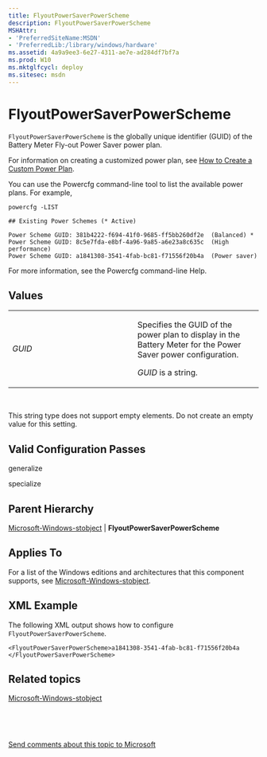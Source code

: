 ```yaml
---
title: FlyoutPowerSaverPowerScheme
description: FlyoutPowerSaverPowerScheme
MSHAttr:
- 'PreferredSiteName:MSDN'
- 'PreferredLib:/library/windows/hardware'
ms.assetid: 4a9a9ee3-6e27-4311-ae7e-ad284df7bf7a
ms.prod: W10
ms.mktglfcycl: deploy
ms.sitesec: msdn
---
```


# FlyoutPowerSaverPowerScheme


`FlyoutPowerSaverPowerScheme` is the globally unique identifier (GUID) of the Battery Meter Fly-out Power Saver power plan.

For information on creating a customized power plan, see [How to Create a Custom Power Plan](http://go.microsoft.com/fwlink/?LinkId=206617).

You can use the Powercfg command-line tool to list the available power plans. For example,

``` syntax
powercfg -LIST

## Existing Power Schemes (* Active)

Power Scheme GUID: 381b4222-f694-41f0-9685-ff5bb260df2e  (Balanced) *
Power Scheme GUID: 8c5e7fda-e8bf-4a96-9a85-a6e23a8c635c  (High performance)
Power Scheme GUID: a1841308-3541-4fab-bc81-f71556f20b4a  (Power saver)
```

For more information, see the Powercfg command-line Help.

## Values


<table>
<colgroup>
<col width="50%" />
<col width="50%" />
</colgroup>
<tbody>
<tr class="odd">
<td><p><em>GUID</em></p></td>
<td><p>Specifies the GUID of the power plan to display in the Battery Meter for the Power Saver power configuration.</p>
<p><em>GUID</em> is a string.</p></td>
</tr>
</tbody>
</table>

 

This string type does not support empty elements. Do not create an empty value for this setting.

## Valid Configuration Passes


generalize

specialize

## Parent Hierarchy


[Microsoft-Windows-stobject](microsoft-windows-stobject-win7-microsoft-windows-stobject.md) | **FlyoutPowerSaverPowerScheme**

## Applies To


For a list of the Windows editions and architectures that this component supports, see [Microsoft-Windows-stobject](microsoft-windows-stobject-win7-microsoft-windows-stobject.md).

## XML Example


The following XML output shows how to configure `FlyoutPowerSaverPowerScheme`.

``` syntax
<FlyoutPowerSaverPowerScheme>a1841308-3541-4fab-bc81-f71556f20b4a </FlyoutPowerSaverPowerScheme>
```

## Related topics


[Microsoft-Windows-stobject](microsoft-windows-stobject-win7-microsoft-windows-stobject.md)

 

 

[Send comments about this topic to Microsoft](mailto:wsddocfb@microsoft.com?subject=Documentation%20feedback%20%5Bp_unattend\p_unattend%5D:%20FlyoutPowerSaverPowerScheme%20%20RELEASE:%20%2810/3/2016%29&body=%0A%0APRIVACY%20STATEMENT%0A%0AWe%20use%20your%20feedback%20to%20improve%20the%20documentation.%20We%20don't%20use%20your%20email%20address%20for%20any%20other%20purpose,%20and%20we'll%20remove%20your%20email%20address%20from%20our%20system%20after%20the%20issue%20that%20you're%20reporting%20is%20fixed.%20While%20we're%20working%20to%20fix%20this%20issue,%20we%20might%20send%20you%20an%20email%20message%20to%20ask%20for%20more%20info.%20Later,%20we%20might%20also%20send%20you%20an%20email%20message%20to%20let%20you%20know%20that%20we've%20addressed%20your%20feedback.%0A%0AFor%20more%20info%20about%20Microsoft's%20privacy%20policy,%20see%20http://privacy.microsoft.com/default.aspx. "Send comments about this topic to Microsoft")






